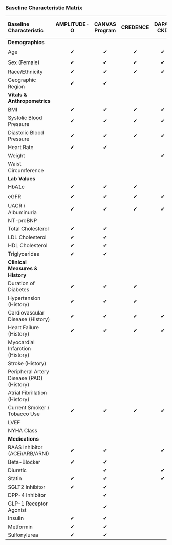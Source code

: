 ### **Baseline Characteristic Matrix**

| Baseline Characteristic | AMPLITUDE-O | CANVAS Program | CREDENCE | DAPA-CKD | DAPA-HF | DECLARE-TIMI 58 | DELIVER | ELIXA | EMPEROR-Preserved | EMPEROR-Reduced | EMPA-KIDNEY | EMPA-REG OUTCOME | EXSCEL | FLOW | HARMONY | LEADER | PIONEER 6 | REWIND | SCORED | SELECT | SOLOIST-WHF | SOUL | SURPASS-CVOT | SUSTAIN-6 | VERTIS CV | Total | In All Studies? |
| :--- | :---: | :---: | :---: | :---: | :---: | :---: | :---: | :---: | :---: | :---: | :---: | :---: | :---: | :---: | :---: | :---: | :---: | :---: | :---: | :---: | :---: | :---: | :---: | :---: | :---: | :---: | :---: |
| **Demographics** | | | | | | | | | | | | | | | | | | | | | | | | | | | |
| Age | ✔ | ✔ | ✔ | ✔ | ✔ | ✔ | ✔ | ✔ | ✔ | ✔ | ✔ | ✔ | ✔ | ✔ | ✔ | ✔ | ✔ | ✔ | ✔ | ✔ | ✔ | ✔ | ✔ | ✔ | ✔ | **25** | ⭐ |
| Sex (Female) | ✔ | ✔ | ✔ | ✔ | ✔ | ✔ | ✔ | ✔ | ✔ | ✔ | ✔ | ✔ | ✔ | ✔ | ✔ | ✔ | ✔ | ✔ | ✔ | ✔ | ✔ | ✔ | ✔ | ✔ | ✔ | **25** | ⭐ |
| Race/Ethnicity | ✔ | ✔ | ✔ | ✔ | ✔ | ✔ | ✔ | ✔ | ✔ | ✔ | ✔ | ✔ | ✔ | ✔ | ✔ | ✔ | ✔ | ✔ | ✔ | ✔ | ✔ | ✔ | | ✔ | ✔ | **24** | |
| Geographic Region | ✔ | ✔ | | | ✔ | ✔ | ✔ | ✔ | ✔ | ✔ | | | ✔ | ✔ | ✔ | ✔ | | ✔ | ✔ | | ✔ | | ✔ | | ✔ | **20** | |
| **Vitals & Anthropometrics** | | | | | | | | | | | | | | | | | | | | | | | | | | | |
| BMI | ✔ | ✔ | ✔ | ✔ | ✔ | ✔ | ✔ | ✔ | ✔ | ✔ | ✔ | ✔ | ✔ | ✔ | ✔ | ✔ | ✔ | ✔ | ✔ | ✔ | ✔ | ✔ | ✔ | | ✔ | **24** | |
| Systolic Blood Pressure | ✔ | ✔ | ✔ | ✔ | ✔ | ✔ | ✔ | ✔ | ✔ | ✔ | | ✔ | ✔ | ✔ | ✔ | ✔ | ✔ | ✔ | ✔ | ✔ | ✔ | ✔ | ✔ | ✔ | ✔ | **24** | |
| Diastolic Blood Pressure | ✔ | ✔ | ✔ | ✔ | | ✔ | | ✔ | | | | ✔ | | ✔ | ✔ | ✔ | ✔ | ✔ | | ✔ | ✔ | ✔ | ✔ | ✔ | ✔ | **19** | |
| Heart Rate | ✔ | ✔ | | | ✔ | | ✔ | ✔ | ✔ | ✔ | | ✔ | | | ✔ | ✔ | | ✔ | ✔ | | ✔ | | ✔ | | ✔ | **17** | |
| Weight | | | | ✔ | | | | ✔ | | | | ✔ | | ✔ | | ✔ | ✔ | | | ✔ | | ✔ | ✔ | ✔ | ✔ | **13** | |
| Waist Circumference | | | | | | | | | | | | ✔ | | | | ✔ | | | | ✔ | | | | | | **4** | |
| **Lab Values** | | | | | | | | | | | | | | | | | | | | | | | | | | | |
| HbA1c | ✔ | ✔ | ✔ | | | ✔ | | ✔ | | ✔ | ✔ | ✔ | ✔ | ✔ | ✔ | ✔ | ✔ | ✔ | ✔ | ✔ | ✔ | | ✔ | ✔ | ✔ | **22** | |
| eGFR | ✔ | ✔ | ✔ | ✔ | ✔ | ✔ | ✔ | ✔ | ✔ | ✔ | ✔ | ✔ | ✔ | ✔ | ✔ | ✔ | ✔ | ✔ | ✔ | ✔ | ✔ | ✔ | ✔ | ✔ | ✔ | **25** | ⭐ |
| UACR / Albuminuria | ✔ | ✔ | ✔ | ✔ | | | | ✔ | | | ✔ | ✔ | ✔ | ✔ | | ✔ | | | ✔ | | ✔ | | | | ✔ | **16** | |
| NT-proBNP | | | | | ✔ | | ✔ | | ✔ | ✔ | | | | | | | | | | | ✔ | | | | | **6** | |
| Total Cholesterol | ✔ | ✔ | | | | | | | | | | ✔ | | | ✔ | ✔ | | | | | | | ✔ | | ✔ | **9** | |
| LDL Cholesterol | ✔ | ✔ | | | | | | ✔ | | | | ✔ | | | ✔ | ✔ | ✔ | | | | | | ✔ | ✔ | ✔ | **11** | |
| HDL Cholesterol | ✔ | ✔ | | | | | | ✔ | | | | ✔ | | | ✔ | ✔ | ✔ | | | | | | ✔ | ✔ | ✔ | **11** | |
| Triglycerides | ✔ | ✔ | | | | | | | | | | ✔ | | | ✔ | ✔ | | | | | | | ✔ | | ✔ | **9** | |
| **Clinical Measures & History** | | | | | | | | | | | | | | | | | | | | | | | | | | | |
| Duration of Diabetes | ✔ | ✔ | ✔ | | | ✔ | ✔ | ✔ | | | | ✔ | ✔ | ✔ | ✔ | ✔ | ✔ | ✔ | | | ✔ | ✔ | ✔ | ✔ | ✔ | **21** | |
| Hypertension (History) | ✔ | ✔ | ✔ | | | ✔ | ✔ | ✔ | | ✔ | | ✔ | ✔ | | ✔ | ✔ | | ✔ | | ✔ | | ✔ | ✔ | ✔ | ✔ | **20** | |
| Cardiovascular Disease (History) | ✔ | ✔ | ✔ | ✔ | ✔ | ✔ | | ✔ | | | ✔ | ✔ | ✔ | ✔ | ✔ | ✔ | ✔ | ✔ | ✔ | ✔ | ✔ | ✔ | ✔ | ✔ | ✔ | **24** | |
| Heart Failure (History) | ✔ | ✔ | ✔ | ✔ | ✔ | ✔ | ✔ | ✔ | ✔ | ✔ | ✔ | ✔ | ✔ | ✔ | ✔ | ✔ | | ✔ | ✔ | ✔ | ✔ | ✔ | | ✔ | ✔ | **24** | |
| Myocardial Infarction (History) | | | | | | ✔ | | ✔ | | | | ✔ | ✔ | ✔ | ✔ | ✔ | ✔ | ✔ | ✔ | ✔ | | ✔ | ✔ | ✔ | ✔ | **17** | |
| Stroke (History) | | | | | | ✔ | | ✔ | | | | ✔ | ✔ | ✔ | ✔ | ✔ | | ✔ | ✔ | ✔ | | ✔ | ✔ | ✔ | ✔ | **16** | |
| Peripheral Artery Disease (PAD) (History) | | | | | | ✔ | | ✔ | | | | ✔ | ✔ | ✔ | ✔ | ✔ | | ✔ | | ✔ | | ✔ | ✔ | | ✔ | **13** | |
| Atrial Fibrillation (History) | | | | | ✔ | | ✔ | ✔ | | ✔ | | | ✔ | | ✔ | ✔ | | | | ✔ | | ✔ | | | | **11** | |
| Current Smoker / Tobacco Use | ✔ | ✔ | ✔ | ✔ | ✔ | | | ✔ | | | | ✔ | ✔ | ✔ | ✔ | | ✔ | ✔ | | | | ✔ | ✔ | | ✔ | **17** | |
| LVEF | | | | | ✔ | | ✔ | | ✔ | ✔ | ✔ | | | | | | | | ✔ | | ✔ | ✔ | | | | **9** | |
| NYHA Class | | | | | ✔ | | ✔ | | ✔ | ✔ | | | | | | | | | | | | ✔ | | | | **6** | |
| **Medications** | | | | | | | | | | | | | | | | | | | | | | | | | | | |
| RAAS Inhibitor (ACEi/ARB/ARNI) | ✔ | ✔ | | ✔ | ✔ | ✔ | ✔ | | ✔ | ✔ | | | ✔ | | ✔ | ✔ | | ✔ | ✔ | | ✔ | ✔ | | ✔ | ✔ | **19** | |
| Beta-Blocker | ✔ | ✔ | | | ✔ | ✔ | | | | ✔ | | | ✔ | | ✔ | ✔ | | ✔ | | | ✔ | ✔ | | ✔ | ✔ | **15** | |
| Diuretic | | ✔ | | ✔ | ✔ | ✔ | | | | ✔ | | | ✔ | | ✔ | | | ✔ | ✔ | | ✔ | ✔ | | | | **12** | |
| Statin | ✔ | ✔ | | ✔ | ✔ | ✔ | | | | ✔ | | | ✔ | | ✔ | ✔ | | ✔ | | | ✔ | ✔ | ✔ | | ✔ | **15** | |
| SGLT2 Inhibitor | ✔ | ✔ | | | | | | | | | | | | | | | | | | | | | ✔ | | | **4** | |
| DPP-4 Inhibitor | | ✔ | | | ✔ | ✔ | | | | | | | ✔ | | ✔ | | | ✔ | ✔ | | | ✔ | | | | **9** | |
| GLP-1 Receptor Agonist | | ✔ | | | ✔ | ✔ | | | | | | | | | ✔ | | | | | | | ✔ | | | | **6** | |
| Insulin | ✔ | ✔ | | | ✔ | ✔ | | | | ✔ | | | ✔ | | ✔ | | | ✔ | ✔ | | | ✔ | | ✔ | | **12** | |
| Metformin | ✔ | ✔ | | | ✔ | ✔ | | | | | | | ✔ | | ✔ | | | ✔ | ✔ | | | ✔ | ✔ | | | **11** | |
| Sulfonylurea | ✔ | ✔ | | | ✔ | ✔ | | | | | | | ✔ | | ✔ | | | ✔ | ✔ | | | ✔ | | ✔ | | **11** | |
